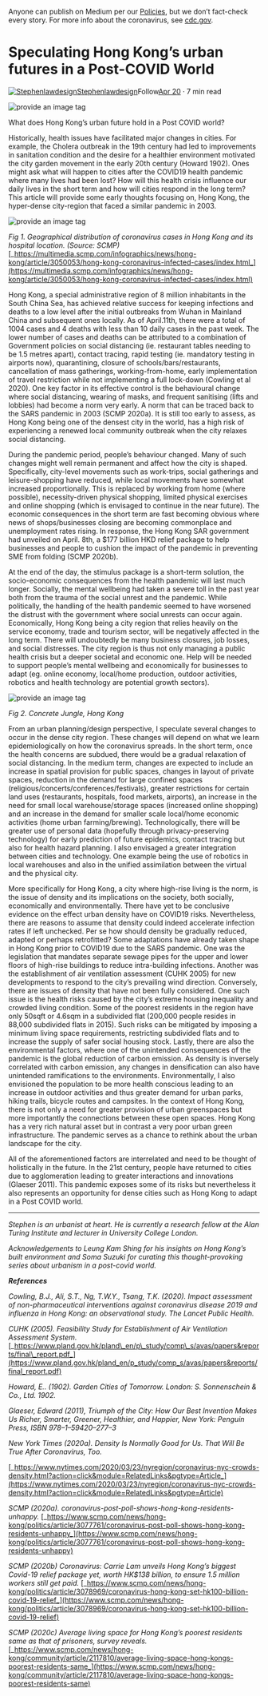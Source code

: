 Anyone can publish on Medium per our [Policies](https://help.medium.com/hc/en-us/categories/201931128-Policies-Safety?source=post_page-----9f548f874d6e----------------------), but we don’t fact-check every story. For more info about the coronavirus, see [cdc.gov](https://www.cdc.gov/coronavirus/2019-nCoV?source=post_page-----9f548f874d6e----------------------).

**Speculating Hong Kong’s urban futures in a Post-COVID World**
===============================================================

[![Stephenlawdesign](https://miro.medium.com/fit/c/96/96/2*wRuJKeNzXmQgYTuGOR-aNg.jpeg)](https://medium.com/@stephenlawdesign?source=post_page-----9f548f874d6e----------------------)[Stephenlawdesign](https://medium.com/@stephenlawdesign?source=post_page-----9f548f874d6e----------------------)Follow[Apr 20](https://medium.com/post-quarantine-urbanism/speculating-hong-kongs-urban-futures-in-a-post-covid-world-9f548f874d6e?source=post_page-----9f548f874d6e----------------------) · 7 min read

<img src="https://miro.medium.com/max/1400/1*wk60gOEfd5c9uvvRB-qrFw.jpeg" alt="provide an image tag"/>

What does Hong Kong’s urban future hold in a Post COVID world?

Historically, health issues have facilitated major changes in cities. For example, the Cholera outbreak in the 19th century had led to improvements in sanitation condition and the desire for a healthier environment motivated the city garden movement in the early 20th century (Howard 1902). Ones might ask what will happen to cities after the COVID19 health pandemic where many lives had been lost? How will this health crisis influence our daily lives in the short term and how will cities respond in the long term? This article will provide some early thoughts focusing on, Hong Kong, the hyper-dense city-region that faced a similar pandemic in 2003.

<img src="https://miro.medium.com/max/1400/1*C4449UwpOOf4_9Ow6VGAzA.png" alt="provide an image tag"/>

_Fig 1. Geographical distribution of coronavirus cases in Hong Kong and its hospital location. (Source: SCMP)_ [_https://multimedia.scmp.com/infographics/news/hong-kong/article/3050053/hong-kong-coronavirus-infected-cases/index.html_](https://multimedia.scmp.com/infographics/news/hong-kong/article/3050053/hong-kong-coronavirus-infected-cases/index.html)

Hong Kong, a special administrative region of 8 million inhabitants in the South China Sea, has achieved relative success for keeping infections and deaths to a low level after the initial outbreaks from Wuhan in Mainland China and subsequent ones locally. As of April.11th, there were a total of 1004 cases and 4 deaths with less than 10 daily cases in the past week. The lower number of cases and deaths can be attributed to a combination of Government policies on social distancing (ie. restaurant tables needing to be 1.5 metres apart), contact tracing, rapid testing (ie. mandatory testing in airports now), quarantining, closure of schools/bars/restaurants, cancellation of mass gatherings, working-from-home, early implementation of travel restriction while not implementing a full lock-down (Cowling et al 2020). One key factor in its effective control is the behavioural change where social distancing, wearing of masks, and frequent sanitising (lifts and lobbies) had become a norm very early. A norm that can be traced back to the SARS pandemic in 2003 (SCMP 2020a). It is still too early to assess, as Hong Kong being one of the densest city in the world, has a high risk of experiencing a renewed local community outbreak when the city relaxes social distancing.

During the pandemic period, people’s behaviour changed. Many of such changes might well remain permanent and affect how the city is shaped. Specifically, city-level movements such as work-trips, social gatherings and leisure-shopping have reduced, while local movements have somewhat increased proportionally. This is replaced by working from home (where possible), necessity-driven physical shopping, limited physical exercises and online shopping (which is envisaged to continue in the near future). The economic consequences in the short term are fast becoming obvious where news of shops/businesses closing are becoming commonplace and unemployment rates rising. In response, the Hong Kong SAR government had unveiled on April. 8th, a $177 billion HKD relief package to help businesses and people to cushion the impact of the pandemic in preventing SME from folding (SCMP 2020b).

At the end of the day, the stimulus package is a short-term solution, the socio-economic consequences from the health pandemic will last much longer. Socially, the mental wellbeing had taken a severe toll in the past year both from the trauma of the social unrest and the pandemic. While politically, the handling of the health pandemic seemed to have worsened the distrust with the government where social unrests can occur again. Economically, Hong Kong being a city region that relies heavily on the service economy, trade and tourism sector, will be negatively affected in the long term. There will undoubtedly be many business closures, job losses, and social distresses. The city region is thus not only managing a public health crisis but a deeper societal and economic one. Help will be needed to support people’s mental wellbeing and economically for businesses to adapt (eg. online economy, local/home production, outdoor activities, robotics and health technology are potential growth sectors).

<img src="https://miro.medium.com/max/1332/1*HhSDxvtfW9cKY3DJ0dkQfw.png" alt="provide an image tag"/>

_Fig 2. Concrete Jungle, Hong Kong_

From an urban planning/design perspective, I speculate several changes to occur in the dense city region. These changes will depend on what we learn epidemiologically on how the coronavirus spreads. In the short term, once the health concerns are subdued, there would be a gradual relaxation of social distancing. In the medium term, changes are expected to include an increase in spatial provision for public spaces, changes in layout of private spaces, reduction in the demand for large confined spaces (religious/concerts/conferences/festivals), greater restrictions for certain land uses (restaurants, hospitals, food markets, airports), an increase in the need for small local warehouse/storage spaces (increased online shopping) and an increase in the demand for smaller scale local/home economic activities (home urban farming/brewing). Technologically, there will be greater use of personal data (hopefully through privacy-preserving technology) for early prediction of future epidemics, contact tracing but also for health hazard planning. I also envisaged a greater integration between cities and technology. One example being the use of robotics in local warehouses and also in the unified assimilation between the virtual and the physical city.

More specifically for Hong Kong, a city where high-rise living is the norm, is the issue of density and its implications on the society, both socially, economically and environmentally. There have yet to be conclusive evidence on the effect urban density have on COVID19 risks. Nevertheless, there are reasons to assume that density could indeed accelerate infection rates if left unchecked. Per se how should density be gradually reduced, adapted or perhaps retrofitted? Some adaptations have already taken shape in Hong Kong prior to COVID19 due to the SARS pandemic. One was the legislation that mandates separate sewage pipes for the upper and lower floors of high-rise buildings to reduce intra-building infections. Another was the establishment of air ventilation assessment (CUHK 2005) for new developments to respond to the city’s prevailing wind direction. Conversely, there are issues of density that have not been fully considered. One such issue is the health risks caused by the city’s extreme housing inequality and crowded living condition. Some of the poorest residents in the region have only 50sqft or 4.6sqm in a subdivided flat (200,000 people resides in 88,000 subdivided flats in 2015). Such risks can be mitigated by imposing a minimum living space requirements, restricting subdivided flats and to increase the supply of safer social housing stock. Lastly, there are also the environmental factors, where one of the unintended consequences of the pandemic is the global reduction of carbon emission. As density is inversely correlated with carbon emission, any changes in densification can also have unintended ramifications to the environments. Environmentally, I also envisioned the population to be more health conscious leading to an increase in outdoor activities and thus greater demand for urban parks, hiking trails, bicycle routes and campsites. In the context of Hong Kong, there is not only a need for greater provision of urban greenspaces but more importantly the connections between these open spaces. Hong Kong has a very rich natural asset but in contrast a very poor urban green infrastructure. The pandemic serves as a chance to rethink about the urban landscape for the city.

All of the aforementioned factors are interrelated and need to be thought of holistically in the future. In the 21st century, people have returned to cities due to agglomeration leading to greater interactions and innovations (Glaeser 2011). This pandemic exposes some of its risks but nevertheless it also represents an opportunity for dense cities such as Hong Kong to adapt in a Post COVID world.

* * *

_Stephen is an urbanist at heart. He is currently a research fellow at the Alan Turing Institute and lecturer in University College London._

_Acknowledgements to Leung Kam Shing for his insights on Hong Kong’s built environment and Soma Suzuki for curating this thought-provoking series about urbanism in a post-covid world._

**_References_**

_Cowling, B.J., Ali, S.T., Ng, T.W.Y., Tsang, T.K. (2020). Impact assessment of non-pharmaceutical interventions against coronavirus disease 2019 and influenza in Hong Kong: an observational study. The Lancet Public Health._

_CUHK (2005). Feasibility Study for Establishment of Air Ventilation Assessment System._ [_https://www.pland.gov.hk/pland\_en/p\_study/comp\_s/avas/papers&reports/final\_report.pdf_](https://www.pland.gov.hk/pland_en/p_study/comp_s/avas/papers&reports/final_report.pdf)

_Howard, E.. (1902). Garden Cities of Tomorrow. London: S. Sonnenschein & Co., Ltd. 1902._

_Glaeser, Edward (2011), Triumph of the City: How Our Best Invention Makes Us Richer, Smarter, Greener, Healthier, and Happier, New York: Penguin Press, ISBN 978–1–59420–277–3_

_New York Times (2020a). Density Is Normally Good for Us. That Will Be True After Coronavirus, Too._

[_https://www.nytimes.com/2020/03/23/nyregion/coronavirus-nyc-crowds-density.html?action=click&module=RelatedLinks&pgtype=Article_](https://www.nytimes.com/2020/03/23/nyregion/coronavirus-nyc-crowds-density.html?action=click&module=RelatedLinks&pgtype=Article)

_SCMP (2020a). coronavirus-post-poll-shows-hong-kong-residents-unhappy._ [_https://www.scmp.com/news/hong-kong/politics/article/3077761/coronavirus-post-poll-shows-hong-kong-residents-unhappy_](https://www.scmp.com/news/hong-kong/politics/article/3077761/coronavirus-post-poll-shows-hong-kong-residents-unhappy)

_SCMP (2020b) Coronavirus: Carrie Lam unveils Hong Kong’s biggest Covid-19 relief package yet, worth HK$138 billion, to ensure 1.5 million workers still get paid._ [_https://www.scmp.com/news/hong-kong/politics/article/3078969/coronavirus-hong-kong-set-hk100-billion-covid-19-relief_](https://www.scmp.com/news/hong-kong/politics/article/3078969/coronavirus-hong-kong-set-hk100-billion-covid-19-relief)

_SCMP (2020c) Average living space for Hong Kong’s poorest residents same as that of prisoners, survey reveals._ [_https://www.scmp.com/news/hong-kong/community/article/2117810/average-living-space-hong-kongs-poorest-residents-same_](https://www.scmp.com/news/hong-kong/community/article/2117810/average-living-space-hong-kongs-poorest-residents-same)

